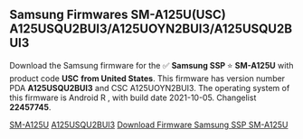 <h2>Samsung Firmwares SM-A125U(USC) A125USQU2BUI3/A125UOYN2BUI3/A125USQU2BUI3</h2>
Download the Samsung firmware for the ✅ <strong>Samsung SSP </strong> ⭐ <strong>SM-A125U</strong> with product code <strong>USC</strong> <strong> from United States</strong>. This firmware has version number PDA <strong>A125USQU2BUI3</strong> and CSC A125UOYN2BUI3. The operating system of this firmware is Android R , with build date 2021-10-05. Changelist <strong>22457745</strong>.


[SM-A125U](https://samfirm.shop/samsung/model/SM-A125U)
[A125USQU2BUI3](https://samfirm.shop/samsung/pda/A125USQU2BUI3)
[Download Firmware Samsung SSP SM-A125U](https://samfirm.shop/samsung/firmware/462535)
